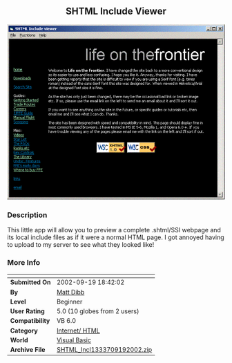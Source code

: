 ﻿<div align="center">

## SHTML Include Viewer

<img src="PIC2002918174035838.GIF">
</div>

### Description

This little app will allow you to preview a complete .shtml/SSI webpage and its local include files as if it were a normal HTML page. I got annoyed having to upload to my server to see what they looked like!
 
### More Info
 


<span>             |<span>
---                |---
**Submitted On**   |2002-09-19 18:42:02
**By**             |[Matt Dibb](https://github.com/Planet-Source-Code/PSCIndex/blob/master/ByAuthor/matt-dibb.md)
**Level**          |Beginner
**User Rating**    |5.0 (10 globes from 2 users)
**Compatibility**  |VB 6\.0
**Category**       |[Internet/ HTML](https://github.com/Planet-Source-Code/PSCIndex/blob/master/ByCategory/internet-html__1-34.md)
**World**          |[Visual Basic](https://github.com/Planet-Source-Code/PSCIndex/blob/master/ByWorld/visual-basic.md)
**Archive File**   |[SHTML\_Incl1333709192002\.zip](https://github.com/Planet-Source-Code/matt-dibb-shtml-include-viewer__1-39106/archive/master.zip)









